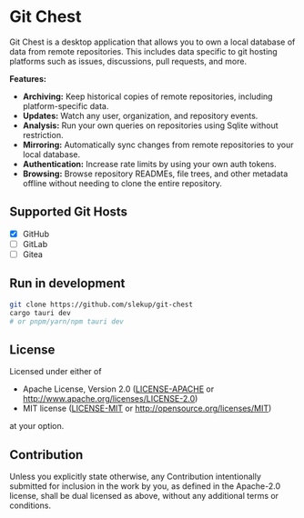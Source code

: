 # Git Chest

Git Chest is a desktop application that allows you to own a local database of data from remote repositories. This includes data specific to git hosting platforms such as issues, discussions, pull requests, and more.

**Features:**

- **Archiving:** Keep historical copies of remote repositories, including platform-specific data.
- **Updates:** Watch any user, organization, and repository events.
- **Analysis:** Run your own queries on repositories using Sqlite without restriction.
- **Mirroring:** Automatically sync changes from remote repositories to your local database.
- **Authentication:** Increase rate limits by using your own auth tokens.
- **Browsing:** Browse repository READMEs, file trees, and other metadata offline without needing to clone the entire repository.

## Supported Git Hosts

- [x] GitHub
- [ ] GitLab
- [ ] Gitea

## Run in development

```sh
git clone https://github.com/slekup/git-chest
cargo tauri dev
# or pnpm/yarn/npm tauri dev
```

## License

Licensed under either of

- Apache License, Version 2.0
  ([LICENSE-APACHE](LICENSE-APACHE) or http://www.apache.org/licenses/LICENSE-2.0)
- MIT license
  ([LICENSE-MIT](LICENSE-MIT) or http://opensource.org/licenses/MIT)

at your option.

## Contribution

Unless you explicitly state otherwise, any Contribution intentionally submitted
for inclusion in the work by you, as defined in the Apache-2.0 license, shall be
dual licensed as above, without any additional terms or conditions.
